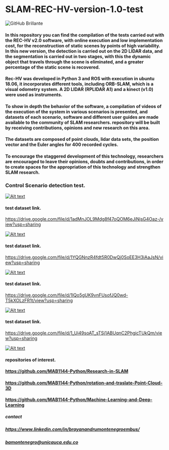 # SLAM-REC-HV-version-1.0-test


![GitHub Brillante](https://github.com/MAB1144-Python/Document/blob/main/portadaV2.0_Mesa%20de%20trabajo%201.jpg)


#### In this repository you can find the compilation of the tests carried out with the REC-HV v2.0 software, with online execution and low implementation cost, for the reconstruction of static scenes by points of high variability. In this new version, the detection is carried out on the 2D LIDAR data, and the segmentation is carried out in two stages, with this the dynamic object that travels through the scene is eliminated, and a greater percentage of the static scene is recovered.

#### Rec-HV was developed in Python 3 and ROS with execution in ubuntu 18.06, it incorporates different tools, including ORB-SLAM, which is a visual odometry system. A 2D LIDAR (RPLIDAR A1) and a kinect (v1.0) were used as instruments. 

#### To show in depth the behavior of the software, a compilation of videos of the execution of the system in various scenarios is presented, and datasets of each scenario, software and different user guides are made available to the community of SLAM researchers. repository will be built by receiving contributions, opinions and new research on this area.

#### The datasets are composed of point clouds, lidar data sets, the position vector and the Euler angles for 400 recorded cycles.

#### To encourage the staggered development of this technology, researchers are encouraged to leave their opinions, doubts and contributions, in order to create spaces for the appropriation of this technology and strengthen SLAM research.

### Control Scenario detection test.

[![Alt text](https://img.youtube.com/vi/xUmLrVYb-9k/0.jpg)](https://youtu.be/xUmLrVYb-9k)

#### test dataset link.

https://drive.google.com/file/d/1adMnJOL9Mdg8f47oQOM6eJiNjsG4Oaz-/view?usp=sharing

[![Alt text](https://img.youtube.com/vi/ycLmwnvg0qk/0.jpg)](https://youtu.be/ycLmwnvg0qk)

#### test dataset link.

https://drive.google.com/file/d/1YQGNnzR4fdt5R0DwQj0SoEE3H3iAaJsN/view?usp=sharing

[![Alt text](https://img.youtube.com/vi/j-mr0cfVcVA/0.jpg)](https://youtu.be/j-mr0cfVcVA)

#### test dataset link.

https://drive.google.com/file/d/1lQo5gUK9vnFUsofJQ0wd-T5kXOLzFR1t/view?usp=sharing

[![Alt text](https://img.youtube.com/vi/3L--IJSgva4/0.jpg)](https://youtu.be/3L--IJSgva4)

#### test dataset link.

https://drive.google.com/file/d/1_Ui49soAT_sTSj1ABUqnC2PhgicTUkQm/view?usp=sharing

[![Alt text](https://img.youtube.com/vi/Pnj8QZT3dj0/0.jpg)](https://youtu.be/Pnj8QZT3dj0)



#### repositories of interest.
#### https://github.com/MAB1144-Python/Research-in-SLAM
#### https://github.com/MAB1144-Python/rotation-and-traslate-Point-Cloud-3D
#### https://github.com/MAB1144-Python/Machine-Learning-and-Deep-Learning

##### contact
##### https://www.linkedin.com/in/brayanandrumontenegroembus/
##### bamontenegro@unicauca.edu.co
